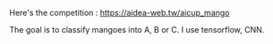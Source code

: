Here's the competition : 
https://aidea-web.tw/aicup_mango

The goal is to classify mangoes into A, B or C.
I use tensorflow, CNN.
